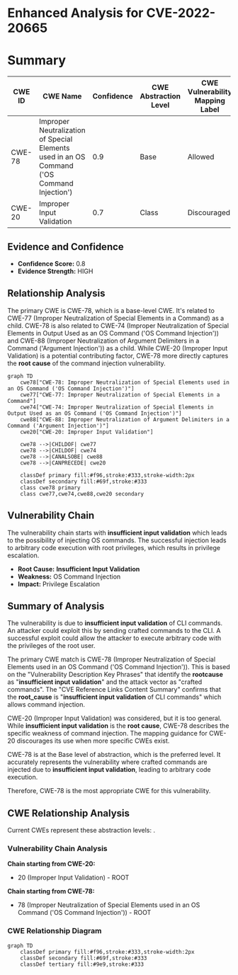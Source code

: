 # Enhanced Analysis for CVE-2022-20665

# Summary
| CWE ID | CWE Name | Confidence | CWE Abstraction Level | CWE Vulnerability Mapping Label | CWE-Vulnerability Mapping Notes |
|---|---|---|---|---|---|
| CWE-78 | Improper Neutralization of Special Elements used in an OS Command ('OS Command Injection') | 0.9 | Base | Allowed | Primary CWE |
| CWE-20 | Improper Input Validation | 0.7 | Class | Discouraged | Secondary Candidate |

## Evidence and Confidence

*   **Confidence Score:** 0.8
*   **Evidence Strength:** HIGH

## Relationship Analysis
The primary CWE is CWE-78, which is a base-level CWE. It's related to CWE-77 (Improper Neutralization of Special Elements in a Command) as a child. CWE-78 is also related to CWE-74 (Improper Neutralization of Special Elements in Output Used as an OS Command ('OS Command Injection')) and CWE-88 (Improper Neutralization of Argument Delimiters in a Command ('Argument Injection')) as a child. While CWE-20 (Improper Input Validation) is a potential contributing factor, CWE-78 more directly captures the **root cause** of the command injection vulnerability.
```mermaid
graph TD
    cwe78["CWE-78: Improper Neutralization of Special Elements used in an OS Command ('OS Command Injection')"]
    cwe77["CWE-77: Improper Neutralization of Special Elements in a Command"]
    cwe74["CWE-74: Improper Neutralization of Special Elements in Output Used as an OS Command ('OS Command Injection')"]
    cwe88["CWE-88: Improper Neutralization of Argument Delimiters in a Command ('Argument Injection')"]
    cwe20["CWE-20: Improper Input Validation"]

    cwe78 -->|CHILDOF| cwe77
    cwe78 -->|CHILDOF| cwe74
    cwe78 -->|CANALSOBE| cwe88
    cwe78 -->|CANPRECEDE| cwe20
    
    classDef primary fill:#f96,stroke:#333,stroke-width:2px
    classDef secondary fill:#69f,stroke:#333
    class cwe78 primary
    class cwe77,cwe74,cwe88,cwe20 secondary
```

## Vulnerability Chain
The vulnerability chain starts with **insufficient input validation** which leads to the possibility of injecting OS commands. The successful injection leads to arbitrary code execution with root privileges, which results in privilege escalation.
  - **Root Cause:** **Insufficient Input Validation**
  - **Weakness:** OS Command Injection
  - **Impact:** Privilege Escalation

## Summary of Analysis
The vulnerability is due to **insufficient input validation** of CLI commands. An attacker could exploit this by sending crafted commands to the CLI. A successful exploit could allow the attacker to execute arbitrary code with the privileges of the root user.

The primary CWE match is CWE-78 (Improper Neutralization of Special Elements used in an OS Command ('OS Command Injection')). This is based on the "Vulnerability Description Key Phrases" that identify the **rootcause** as "**insufficient input validation**" and the attack vector as "crafted commands". The "CVE Reference Links Content Summary" confirms that the **root_cause** is "**insufficient input validation** of CLI commands" which allows command injection.

CWE-20 (Improper Input Validation) was considered, but it is too general. While **insufficient input validation** is the **root cause**, CWE-78 describes the specific weakness of command injection. The mapping guidance for CWE-20 discourages its use when more specific CWEs exist.

CWE-78 is at the Base level of abstraction, which is the preferred level. It accurately represents the vulnerability where crafted commands are injected due to **insufficient input validation**, leading to arbitrary code execution.

Therefore, CWE-78 is the most appropriate CWE for this vulnerability.


## CWE Relationship Analysis

Current CWEs represent these abstraction levels: .


### Vulnerability Chain Analysis

**Chain starting from CWE-20:**
- 20 (Improper Input Validation) - ROOT


**Chain starting from CWE-78:**
- 78 (Improper Neutralization of Special Elements used in an OS Command ('OS Command Injection')) - ROOT



### CWE Relationship Diagram

```mermaid
graph TD
    classDef primary fill:#f96,stroke:#333,stroke-width:2px
    classDef secondary fill:#69f,stroke:#333
    classDef tertiary fill:#9e9,stroke:#333
```
